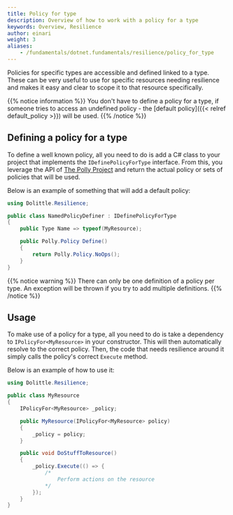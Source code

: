 ```yaml
---
title: Policy for type
description: Overview of how to work with a policy for a type
keywords: Overview, Resilience
author: einari
weight: 3
aliases: 
    - /fundamentals/dotnet.fundamentals/resilience/policy_for_type
---
```

Policies for specific types are accessible and defined linked to a type. These can
be very useful to use for specific resources needing resilience and makes it easy
and clear to scope it to that resource specifically.

{{% notice information %}}
You don't have to define a policy for a type, if someone tries to access an undefined
policy - the [default policy]({{< relref default_policy >}}) will be used.
{{% /notice %}}

## Defining a policy for a type

To define a well known policy, all you need to do is add a C# class to your
project that implements the `IDefinePolicyForType` interface.
From this, you leverage the API of [The Polly Project](https://github.com/App-vNext/Polly/wiki)
and return the actual policy or sets of policies that will be used.

Below is an example of something that will add a default policy:

```csharp
using Dolittle.Resilience;

public class NamedPolicyDefiner : IDefinePolicyForType
{
    public Type Name => typeof(MyResource);

    public Polly.Policy Define()
    {
        return Polly.Policy.NoOps();
    }
}
```

{{% notice warning %}}
There can only be one definition of a policy per type. An exception will be
thrown if you try to add multiple definitions.
{{% /notice %}}

## Usage

To make use of a policy for a type, all you need to do is take a dependency to
`IPolicyFor<MyResource>` in your constructor. This will then automatically resolve
to the correct policy. Then, the code that needs resilience around it simply calls
the policy's correct `Execute` method.

Below is an example of how to use it:

```csharp
using Dolittle.Resilience;

public class MyResource
{
    IPolicyFor<MyResource> _policy;

    public MyResource(IPolicyFor<MyResource> policy)
    {
        _policy = policy;
    }

    public void DoStuffToResource()
    {
        _policy.Execute(() => {
            /*
                Perform actions on the resource
            */
        });
    }
}
```
